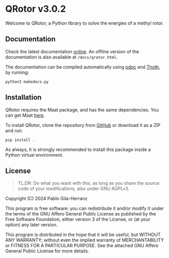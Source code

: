 # QRotor v3.0.2

Welcome to QRotor, a Python library to solve the energies of a methyl rotor.  


## Documentation

Check the latest documentation [online](https://pablogila.github.io/QRotor/).
An offline version of the documentation is also available at `/docs/qrotor.html`.  

The documentation can be compiled automatically using [pdoc](https://pdoc.dev/) and [Thoth](https://github.com/pablogila/Thoth/), by running:
```shell
python3 makedocs.py
```


## Installation

QRotor requires the Maat package, and has the same dependencies. You can get Maat [here](https://github.com/pablogila/Maat/).  

To install QRotor, clone the repository from [GitHub](https://github.com/pablogila/QRotor/) or download it as a ZIP and run:  
```shell
pip install .
```

As always, it is strongly recommended to install this package inside a Python virtual environment.  


## License

> TL;DR: Do what you want with this, as long as you share the source code of your modifications, also under GNU AGPLv3.  

Copyright (C) 2024  Pablo Gila-Herranz

This program is free software: you can redistribute it and/or modify
it under the terms of the GNU Affero General Public License as published
by the Free Software Foundation, either version 3 of the License, or
(at your option) any later version.

This program is distributed in the hope that it will be useful,
but WITHOUT ANY WARRANTY; without even the implied warranty of
MERCHANTABILITY or FITNESS FOR A PARTICULAR PURPOSE.
See the attached GNU Affero General Public License for more details.
